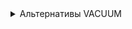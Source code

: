 <details>
  <summary>Альтернативы VACUUM</summary>
  
  [pgcompacttable](https://github.com/dataegret/pgcompacttable)
  
  [pg_repack](https://github.com/reorg/pg_repack)

</details>
